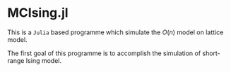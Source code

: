 # MCIsing.jl
This is a `Julia` based programme which simulate the $O(n)$ model on lattice model. 

The first goal of this programme is to accomplish the simulation of short-range Ising model.
